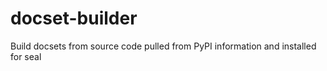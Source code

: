 # docset-builder

Build docsets from source code pulled from PyPI information and installed for seal

